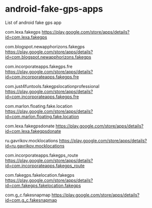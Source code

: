 # android-fake-gps-apps
List of android fake gps app


com.lexa.fakegps
https://play.google.com/store/apps/details?id=com.lexa.fakegps

com.blogspot.newapphorizons.fakegps
https://play.google.com/store/apps/details?id=com.blogspot.newapphorizons.fakegps

com.incorporateapps.fakegps.fre
https://play.google.com/store/apps/details?id=com.incorporateapps.fakegps.fre

com.just4funtools.fakegpslocationprofessional
https://play.google.com/store/apps/details?id=com.incorporateapps.fakegps.fre

com.marlon.floating.fake.location
https://play.google.com/store/apps/details?id=com.marlon.floating.fake.location

com.lexa.fakegpsdonate
https://play.google.com/store/apps/details?id=com.lexa.fakegpsdonate

ru.gavrikov.mocklocations
https://play.google.com/store/apps/details?id=ru.gavrikov.mocklocations

com.incorporateapps.fakegps_route
https://play.google.com/store/apps/details?id=com.incorporateapps.fakegps_route

com.fakegps.fakelocation.fakegps
https://play.google.com/store/apps/details?id=com.fakegps.fakelocation.fakegps

com.g_c.fakesnapmap
https://play.google.com/store/apps/details?id=com.g_c.fakesnapmap
